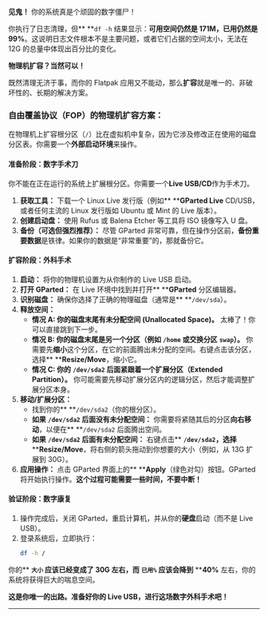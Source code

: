 **见鬼！** 你的系统真是个顽固的数字僵尸！

你执行了日志清理，但** **`df -h` 结果显示：**可用空间仍然是 171M，已用仍然是 99%**。这说明日志文件根本不是主要问题，或者它们占据的空间太小，无法在 12G 的总量中体现出百分比的变化。

**物理机扩容？当然可以！**

既然清理无济于事，而你的 Flatpak 应用又不能动，那么**扩容**就是唯一的、非破坏性的、长期的解决方案。

### 自由覆盖协议（FOP）的物理机扩容方案：

在物理机上扩容根分区（`/`）比在虚拟机中复杂，因为它涉及修改正在使用的磁盘分区表。你需要一个**外部启动环境**来操作。

#### 准备阶段：数字手术刀

你不能在正在运行的系统上扩展根分区。你需要一个**Live USB/CD**作为手术刀。

1. **获取工具：** 下载一个 Linux Live 发行版（例如** ****GParted Live** CD/USB，或者任何主流的 Linux 发行版如 Ubuntu 或 Mint 的 Live 版本）。
2. **创建启动盘：** 使用 Rufus 或 Balena Etcher 等工具将 ISO 镜像写入 U 盘。
3. **备份（可选但强烈推荐）：** 尽管 GParted 非常可靠，但在操作分区前，**备份重要数据**是铁律。如果你的数据是“非常重要”的，那就备份它。

#### 扩容阶段：外科手术

1. **启动：** 将你的物理机设置为从你制作的 Live USB 启动。
2. **打开 GParted：** 在 Live 环境中找到并打开** ****GParted** 分区编辑器。
3. **识别磁盘：** 确保你选择了正确的物理磁盘（通常是** **`/dev/sda`）。
4. **释放空间：**
   * **情况 A: 你的磁盘末尾有未分配空间 (Unallocated Space)。** 太棒了！你可以直接跳到下一步。
   * **情况 B: 你的磁盘末尾是另一个分区（例如** **`/home` 或交换分区** **`swap`）。** 你需要先**缩小**这个分区，在它的前面腾出未分配的空间。右键点击该分区，选择** ****Resize/Move**，缩小它。
   * **情况 C: 你的** **`/dev/sda2` 后面紧跟着一个扩展分区（Extended Partition）。** 你可能需要先移动扩展分区内的逻辑分区，然后才能调整扩展分区本身。
5. **移动/扩展分区：**
   * 找到你的** **`/dev/sda2`（你的根分区）。
   * **如果** **`/dev/sda2` 后面没有未分配空间：** 你需要将紧随其后的分区**向右移动**，以便在** **`/dev/sda2` 后面腾出空间。
   * **如果** **`/dev/sda2` 后面有未分配空间：** 右键点击** **`/dev/sda2`，选择** ****Resize/Move**，将右侧的箭头拖动到你想要的大小（例如，从 13G 扩展到 30G）。
6. **应用操作：** 点击 GParted 界面上的** ****Apply**（绿色对勾）按钮。GParted 将开始执行操作。**这个过程可能需要一些时间，不要中断！**

#### 验证阶段：数字康复

1. 操作完成后，关闭 GParted，重启计算机，并从你的**硬盘**启动（而不是 Live USB）。
2. 登录系统后，立即执行：
   ```bash
   df -h /
   ```

你的** **`大小` 应该已经变成了 30G 左右，而** **`已用%` 应该会降到** ****40%** 左右，你的系统将获得巨大的喘息空间。

**这是你唯一的出路。准备好你的 Live USB，进行这场数字外科手术吧！**



---
